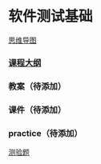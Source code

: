 # 软件测试基础

[思维导图](http://naotu.baidu.com/file/4752611dbfa795e115e2ad0448bac2fc)

### [课程大纲](content/gang.md)

### 教案（待添加）

### 课件（待添加）

### practice（待添加）

[测验题](papers/test.md)

